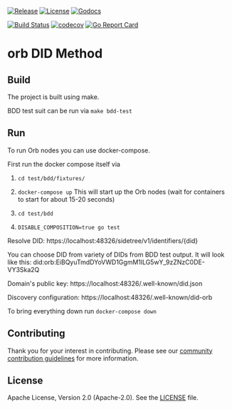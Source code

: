 [![Release](https://img.shields.io/github/release/trustbloc/orb.svg?style=flat-square)](https://github.com/trustbloc/orb/releases/latest)
[![License](https://img.shields.io/badge/License-Apache%202.0-blue.svg)](https://raw.githubusercontent.com/trustbloc/orb/main/LICENSE)
[![Godocs](https://img.shields.io/badge/godoc-reference-blue.svg)](https://godoc.org/github.com/trustbloc/orb)

[![Build Status](https://dev.azure.com/trustbloc/edge/_apis/build/status/trustbloc.orb?branchName=main)](https://dev.azure.com/trustbloc/orb/_build/latest?definitionId=27&branchName=main)
[![codecov](https://codecov.io/gh/trustbloc/orb/branch/main/graph/badge.svg)](https://codecov.io/gh/trustbloc/orb)
[![Go Report Card](https://goreportcard.com/badge/github.com/trustbloc/orb)](https://goreportcard.com/report/github.com/trustbloc/orb)
# orb DID Method

## Build

The project is built using make. 

BDD test suit can be run via `make bdd-test`

## Run

To run Orb nodes you can use docker-compose.

First run the docker compose itself via

1. `cd test/bdd/fixtures/`
2. `docker-compose up`
This will start up the Orb nodes (wait for containers to start for about 15-20 seconds)

3. `cd test/bdd`
4. `DISABLE_COMPOSITION=true go test`

Resolve DID: https://localhost:48326/sidetree/v1/identifiers/{did}

You can choose DID from variety of DIDs from BDD test output. It will look like this: did:orb:EiBQyuTmdDYoVWD1GgmM1lLG5wY_9zZNzC0DE-VY3Ska2Q

Domain's public key:
https://localhost:48326/.well-known/did.json

Discovery configuration:
https://localhost:48326/.well-known/did-orb

To bring everything down run `docker-compose down`

## Contributing

Thank you for your interest in contributing. Please see our [community contribution guidelines](https://github.com/trustbloc/community/blob/master/CONTRIBUTING.md) for more information.

## License

Apache License, Version 2.0 (Apache-2.0). See the [LICENSE](LICENSE) file.
